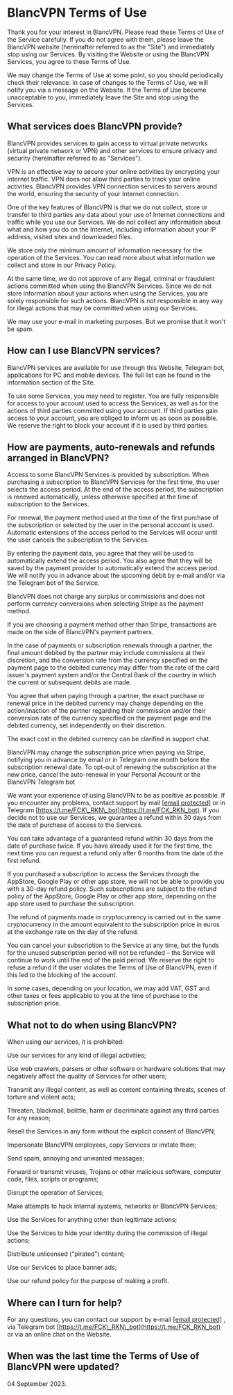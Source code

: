 BlancVPN Terms of Use
=====================

Thank you for your interest in BlancVPN. Please read these Terms of Use of the Service carefully. If you do not agree with them, please leave the BlancVPN website (hereinafter referred to as the "Site") and immediately stop using our Services. By visiting the Website or using the BlancVPN Services, you agree to these Terms of Use.

We may change the Terms of Use at some point, so you should periodically check their relevance. In case of changes to the Terms of Use, we will notify you via a message on the Website. If the Terms of Use become unacceptable to you, immediately leave the Site and stop using the Services.

What services does BlancVPN provide?
------------------------------------

BlancVPN provides services to gain access to virtual private networks (virtual private network or VPN) and other services to ensure privacy and security (hereinafter referred to as "Services").

VPN is an effective way to secure your online activities by encrypting your internet traffic. VPN does not allow third parties to track your online activities. BlancVPN provides VPN connection services to servers around the world, ensuring the security of your Internet connection.

One of the key features of BlancVPN is that we do not collect, store or transfer to third parties any data about your use of Internet connections and traffic while you use our Services. We do not collect any information about what and how you do on the Internet, including information about your IP address, visited sites and downloaded files.

We store only the minimum amount of information necessary for the operation of the Services. You can read more about what information we collect and store in our Privacy Policy.

At the same time, we do not approve of any illegal, criminal or fraudulent actions committed when using the BlancVPN Services. Since we do not store information about your actions when using the Services, you are solely responsible for such actions. BlancVPN is not responsible in any way for illegal actions that may be committed when using our Services.

We may use your e-mail in marketing purposes. But we promise that it won't be spam.

How can I use BlancVPN services?
--------------------------------

BlancVPN services are available for use through this Website, Telegram bot, applications for PC and mobile devices. The full list can be found in the information section of the Site.

To use some Services, you may need to register. You are fully responsible for access to your account used to access the Services, as well as for the actions of third parties committed using your account. If third parties gain access to your account, you are obliged to inform us as soon as possible. We reserve the right to block your account if it is used by third parties.

How are payments, auto-renewals and refunds arranged in BlancVPN?
-----------------------------------------------------------------

Access to some BlancVPN Services is provided by subscription. When purchasing a subscription to BlancVPN Services for the first time, the user selects the access period. At the end of the access period, the subscription is renewed automatically, unless otherwise specified at the time of subscription to the Services.

For renewal, the payment method used at the time of the first purchase of the subscription or selected by the user in the personal account is used. Automatic extensions of the access period to the Services will occur until the user cancels the subscription to the Services.

By entering the payment data, you agree that they will be used to automatically extend the access period. You also agree that they will be saved by the payment provider to automatically extend the access period. We will notify you in advance about the upcoming debit by e-mail and/or via the Telegram bot of the Service.

BlancVPN does not charge any surplus or commissions and does not perform currency conversions when selecting Stripe as the payment method.

If you are choosing a payment method other than Stripe, transactions are made on the side of BlancVPN's payment partners.

In the case of payments or subscription renewals through a partner, the final amount debited by the partner may include commissions at their discretion, and the conversion rate from the currency specified on the payment page to the debited currency may differ from the rate of the card issuer's payment system and/or the Central Bank of the country in which the current or subsequent debits are made.

You agree that when paying through a partner, the exact purchase or renewal price in the debited currency may change depending on the action/inaction of the partner regarding their commission and/or their conversion rate of the currency specified on the payment page and the debited currency, set independently on their discretion.

The exact cost in the debited currency can be clarified in support chat.

BlancVPN may change the subscription price when paying via Stripe, notifying you in advance by email or in Telegram one month before the subscription renewal date. To opt-out of renewing the subscription at the new price, cancel the auto-renewal in your Personal Account or the BlancVPN Telegram bot

We want your experience of using BlancVPN to be as positive as possible. If you encounter any problems, contact support by mail [\[email protected\]](https://blancvpn.com/cdn-cgi/l/email-protection) or in Telegram [https://t.me/FCK\_RKN\_bot](https://t.me/FCK_RKN_bot). If you decide not to use our Services, we guarantee a refund within 30 days from the date of purchase of access to the Services.

You can take advantage of a guaranteed refund within 30 days from the date of purchase twice. If you have already used it for the first time, the next time you can request a refund only after 6 months from the date of the first refund.

If you purchased a subscription to access the Services through the AppStore, Google Play or other app store, we will not be able to provide you with a 30-day refund policy. Such subscriptions are subject to the refund policy of the AppStore, Google Play or other app store, depending on the app store used to purchase the subscription.

The refund of payments made in cryptocurrency is carried out in the same cryptocurrency in the amount equivalent to the subscription price in euros at the exchange rate on the day of the refund.

You can cancel your subscription to the Service at any time, but the funds for the unused subscription period will not be refunded – the Service will continue to work until the end of the paid period. We reserve the right to refuse a refund if the user violates the Terms of Use of BlancVPN, even if this led to the blocking of the account.

In some cases, depending on your location, we may add VAT, GST and other taxes or fees applicable to you at the time of purchase to the subscription price.

What not to do when using BlancVPN?
-----------------------------------

When using our services, it is prohibited:

Use our services for any kind of illegal activities;

Use web crawlers, parsers or other software or hardware solutions that may negatively affect the quality of Services for other users;

Transmit any illegal content, as well as content containing threats, scenes of torture and violent acts;

Threaten, blackmail, belittle, harm or discriminate against any third parties for any reason;

Resell the Services in any form without the explicit consent of BlancVPN;

Impersonate BlancVPN employees, copy Services or imitate them;

Send spam, annoying and unwanted messages;

Forward or transmit viruses, Trojans or other malicious software, computer code, files, scripts or programs;

Disrupt the operation of Services;

Make attempts to hack internal systems, networks or BlancVPN Services;

Use the Services for anything other than legitimate actions;

Use the Services to hide your identity during the commission of illegal actions;

Distribute unlicensed ("pirated") content;

Use our Services to place banner ads;

Use our refund policy for the purpose of making a profit.

Where can I turn for help?
--------------------------

For any questions, you can contact our support by e-mail [\[email protected\]](https://blancvpn.com/cdn-cgi/l/email-protection) , via Telegram bot [https://t.me/FCK\_RKN\_bot](https://t.me/FCK_RKN_bot) or via an online chat on the Website.

When was the last time the Terms of Use of BlancVPN were updated?
-----------------------------------------------------------------

04 September 2023.
